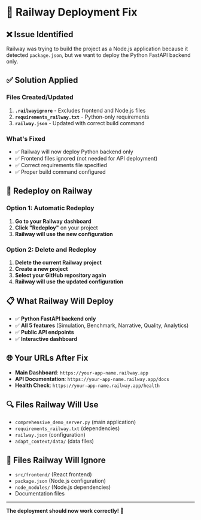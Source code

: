 # 🔧 Railway Deployment Fix

## ❌ **Issue Identified**
Railway was trying to build the project as a Node.js application because it detected `package.json`, but we want to deploy the Python FastAPI backend only.

## ✅ **Solution Applied**

### **Files Created/Updated**
1. **`.railwayignore`** - Excludes frontend and Node.js files
2. **`requirements_railway.txt`** - Python-only requirements
3. **`railway.json`** - Updated with correct build command

### **What's Fixed**
- ✅ Railway will now deploy Python backend only
- ✅ Frontend files ignored (not needed for API deployment)
- ✅ Correct requirements file specified
- ✅ Proper build command configured

## 🚀 **Redeploy on Railway**

### **Option 1: Automatic Redeploy**
1. **Go to your Railway dashboard**
2. **Click "Redeploy"** on your project
3. **Railway will use the new configuration**

### **Option 2: Delete and Redeploy**
1. **Delete the current Railway project**
2. **Create a new project**
3. **Select your GitHub repository again**
4. **Railway will use the updated configuration**

## 📋 **What Railway Will Deploy**
- ✅ **Python FastAPI backend only**
- ✅ **All 5 features** (Simulation, Benchmark, Narrative, Quality, Analytics)
- ✅ **Public API endpoints**
- ✅ **Interactive dashboard**

## 🌐 **Your URLs After Fix**
- **Main Dashboard**: `https://your-app-name.railway.app`
- **API Documentation**: `https://your-app-name.railway.app/docs`
- **Health Check**: `https://your-app-name.railway.app/health`

## 🔍 **Files Railway Will Use**
- `comprehensive_demo_server.py` (main application)
- `requirements_railway.txt` (dependencies)
- `railway.json` (configuration)
- `adapt_context/data/` (data files)

## 🚫 **Files Railway Will Ignore**
- `src/frontend/` (React frontend)
- `package.json` (Node.js configuration)
- `node_modules/` (Node.js dependencies)
- Documentation files

---

**The deployment should now work correctly! 🎉**
